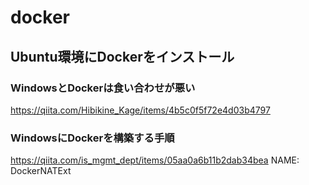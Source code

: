 # docker

## Ubuntu環境にDockerをインストール

### WindowsとDockerは食い合わせが悪い
https://qiita.com/Hibikine_Kage/items/4b5c0f5f72e4d03b4797

### WindowsにDockerを構築する手順
https://qiita.com/is_mgmt_dept/items/05aa0a6b11b2dab34bea
NAME: DockerNATExt


